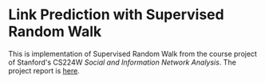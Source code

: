 # Link Prediction with Supervised Random Walk
This is implementation of Supervised Random Walk from the course project of Stanford's CS224W *Social and Information Network Analysis*.
The project report is [here](http://web.stanford.edu/class/cs224w/projects_2015/Applying_Link_Prediction_for_Repository_Recommendation_on_GitHub.pdf).
